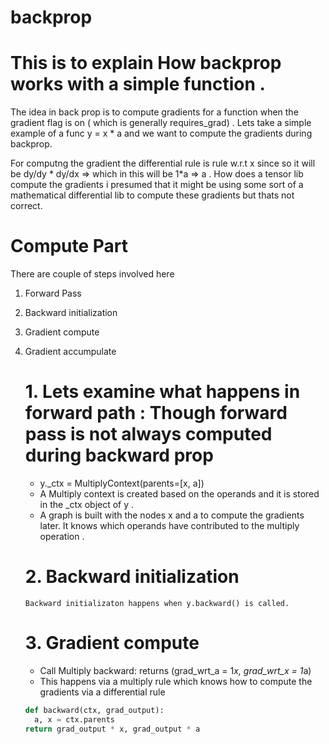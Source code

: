 # backprop

# This is to explain How backprop works with a simple function .

The idea in back prop is to compute gradients for a function when the gradient flag is on ( which is generally requires_grad) . 
Lets take a simple example of a func y = x * a and we want to compute the gradients during backprop. 

For computng the gradient the differential rule is rule w.r.t x since so it will be dy/dy * dy/dx => which in this will be 1*a => a . How does a tensor lib compute the gradients i presumed that it might be using some sort of a mathematical differential lib to compute these gradients but thats not correct. 

# Compute Part 

There are couple of steps involved here 

1. Forward Pass
2. Backward initialization
3. Gradient compute
4. Gradient accumpulate

     # 1. Lets examine what happens in forward path : Though forward pass is not always computed during backward prop

      + y._ctx = MultiplyContext(parents=[x, a])
      + A Multiply context is created based on the operands and it is stored in the _ctx object of y . 
      + A graph is built with the nodes x and a to compute the gradients later. It knows which operands have contributed to the multiply operation .

      # 2. Backward initialization
       Backward initializaton happens when y.backward() is called. 

      # 3. Gradient compute 

      + Call Multiply backward: returns (grad_wrt_a = 1*x, grad_wrt_x = 1*a)
      + This happens via a multiply rule which knows how to compute the gradients via a differential rule
      
      ``` python
      def backward(ctx, grad_output):
        a, x = ctx.parents
      return grad_output * x, grad_output * a
      ```
      









